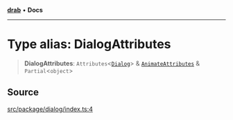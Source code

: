 [**drab**](/docs/README.md) • **Docs**

---

# Type alias: DialogAttributes

> **DialogAttributes**: `Attributes`\<[`Dialog`](/docs/classes/Dialog.md)\> & [`AnimateAttributes`](/docs/type-aliases/AnimateAttributes.md) & `Partial`\<`object`\>

## Source

[src/package/dialog/index.ts:4](https://github.com/rossrobino/components/blob/7c5ef9c5560075bcaf1de43f0d5a025a6ebd2ca0/src/package/dialog/index.ts#L4)
